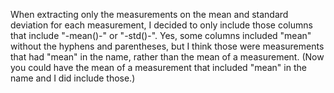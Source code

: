 When extracting only the measurements on the mean and standard deviation for each 
measurement, I decided to only include those columns that include "-mean()-" or 
"-std()-".  Yes, some columns included "mean" without the hyphens and 
parentheses, but I think those were measurements that had "mean" in the name, 
rather than the mean of a measurement.  (Now you could have the mean of a 
measurement that included "mean" in the name and I did include those.)